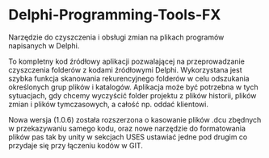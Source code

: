 # Delphi-Programming-Tools-FX
Narzędzie do czyszczenia i obsługi zmian na plikach programów napisanych w Delphi.

To kompletny kod źródłowy aplikacji pozwalającej na przeprowadzanie czyszczenia folderów z kodami źródłowymi Delphi.
Wykorzystana jest szybka funkcja skanowania rekurencyjnego folderów w celu odszukania określonych grup plików i katalogów.
Aplikacja może być potrzebna w tych sytuacjach, gdy chcemy wyczyścić folder projektu z plików historii, plików zmian i plików tymczasowych, a całość np. oddać klientowi.

Nowa wersja (1.0.6) została rozszerzona o kasowanie plików .dcu zbędnych w przekazywaniu samego kodu, oraz nowe narzędzie do formatowania plików pas tak by unity w sekcjach USES ustawiać jedne pod drugim co przydaje się przy łączeniu kodów w GIT.
